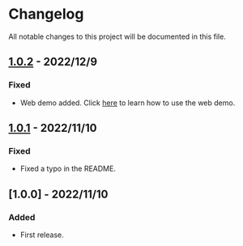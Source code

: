 # Changelog
All notable changes to this project will be documented in this file.

## [1.0.2] - 2022/12/9
### Fixed
- Web demo added.
  Click [here](docs/web-demo/README.md) to learn how to use the web demo.

## [1.0.1] - 2022/11/10
### Fixed
- Fixed a typo in the README.

## [1.0.0] - 2022/11/10
### Added
- First release.

[1.0.1]: https://github.com/takuya-motoshima/msoffice2pdf/compare/v1.0.0...v1.0.1
[1.0.2]: https://github.com/takuya-motoshima/msoffice2pdf/compare/v1.0.1...v1.0.2